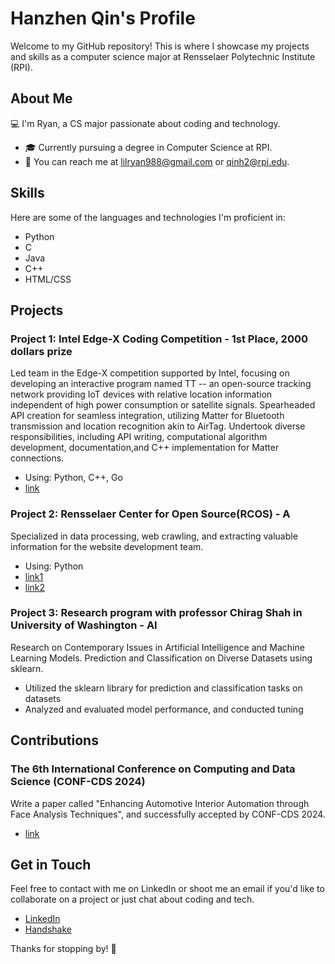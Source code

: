 # Hanzhen Qin's Profile

Welcome to my GitHub repository! This is where I showcase my projects and skills as a computer science major at Rensselaer Polytechnic Institute (RPI).

## About Me

💻 I'm Ryan, a CS major passionate about coding and technology.

- 🎓 Currently pursuing a degree in Computer Science at RPI.
- 📧 You can reach me at lilryan988@gmail.com or qinh2@rpi.edu.

## Skills

Here are some of the languages and technologies I'm proficient in:

- Python
- C
- Java
- C++
- HTML/CSS

## Projects

### Project 1: Intel Edge-X Coding Competition - 1st Place, 2000 dollars prize

Led team in the Edge-X competition supported by Intel, focusing on developing an interactive program 
named TT -- an open-source tracking network providing IoT devices with relative location information 
independent of high power consumption or satellite signals. Spearheaded API creation for seamless 
integration, utilizing Matter for Bluetooth transmission and location recognition akin to AirTag. Undertook 
diverse responsibilities, including API writing, computational algorithm development, documentation,and C++
implementation for Matter connections.

- Using: Python, C++, Go
- [link](https://github.com/Yixuan-Shen/TT)

### Project 2: Rensselaer Center for Open Source(RCOS) - A

Specialized in data processing, web crawling, and extracting valuable information for the website development
team. 

- Using: Python
- [link1](https://yacs.cs.rpi.edu)
- [link2](https://github.com/RyanLIL-XwX/RCOS1)

### Project 3: Research program with professor Chirag Shah in University of Washington - AI

Research on Contemporary Issues in Artificial Intelligence and Machine Learning Models. 
Prediction and Classification on Diverse Datasets using sklearn.
- Utilized the sklearn library for prediction and classification tasks on datasets
- Analyzed and evaluated model performance, and conducted tuning

## Contributions

### The 6th International Conference on Computing and Data Science (CONF-CDS 2024)

Write a paper called "Enhancing Automotive Interior Automation through Face Analysis Techniques", and 
successfully accepted by CONF-CDS 2024. 

- [link](https://www.confcds.org)

## Get in Touch

Feel free to contact with me on LinkedIn or shoot me an email if you'd like to collaborate on a project or just chat about coding and tech.

- [LinkedIn](https://www.linkedin.com/in/hanzhenqin86/)
- [Handshake](https://app.joinhandshake.com/stu/users/33579174)

Thanks for stopping by! 🚀
